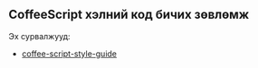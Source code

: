 CoffeeScript хэлний код бичих зөвлөмж
-------------------------------------
Эх сурвалжууд:
* [coffee-script-style-guide](https://github.com/polarmobile/coffeescript-style-guide)
